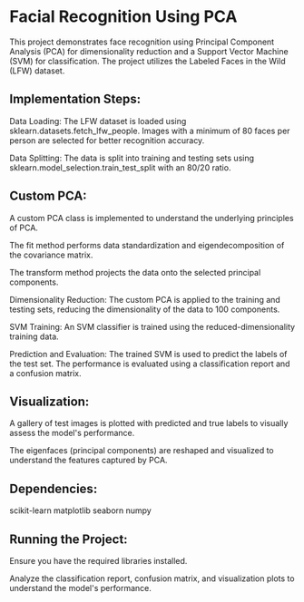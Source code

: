 # Facial Recognition Using PCA

This project demonstrates face recognition using Principal Component Analysis (PCA) for dimensionality reduction and a Support Vector Machine (SVM) for classification. The project utilizes the Labeled Faces in the Wild (LFW) dataset.

## Implementation Steps:

Data Loading: The LFW dataset is loaded using sklearn.datasets.fetch_lfw_people. Images with a minimum of 80 faces per person are selected for better recognition accuracy.

Data Splitting: The data is split into training and testing sets using sklearn.model_selection.train_test_split with an 80/20 ratio.

## Custom PCA:

A custom PCA class is implemented to understand the underlying principles of PCA.

The fit method performs data standardization and eigendecomposition of the covariance matrix. 

The transform method projects the data onto the selected principal components.

Dimensionality Reduction: The custom PCA is applied to the training and testing sets, reducing the dimensionality of the data to 100 components.

SVM Training: An SVM classifier is trained using the reduced-dimensionality training data.

Prediction and Evaluation: The trained SVM is used to predict the labels of the test set. The performance is evaluated using a classification report and a confusion matrix.

## Visualization:

A gallery of test images is plotted with predicted and true labels to visually assess the model's performance.

The eigenfaces (principal components) are reshaped and visualized to understand the features captured by PCA.

## Dependencies:

scikit-learn
matplotlib
seaborn
numpy

## Running the Project:

Ensure you have the required libraries installed.

Analyze the classification report, confusion matrix, and visualization plots to understand the model's performance.
